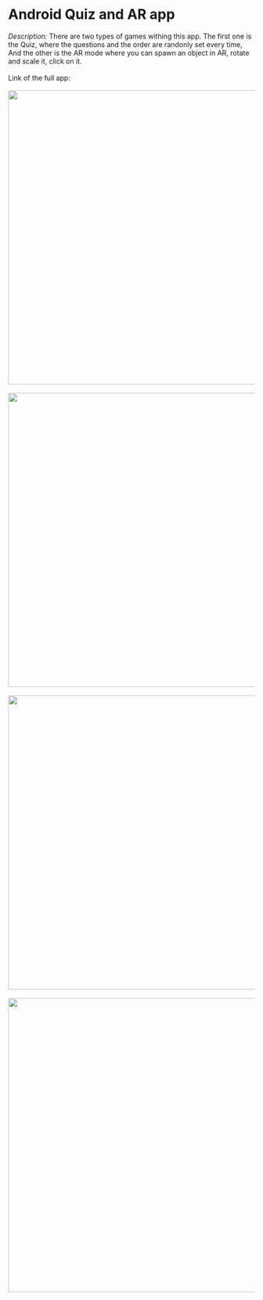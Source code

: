 <h1>Android Quiz and AR app</h1>

<i>Description:</i> There are two types of games withing this app. The first one is the Quiz, where the questions and the order are randonly set every time, And the other is the AR mode where you can spawn an object in AR, rotate and scale it, click on it.
<br></br>
Link of the full app: 
<br></br>
<img src="https://github.com/user-attachments/assets/c6d76194-aaf3-4936-9272-7a0cbcdfd410" height="600px">
<br></br>
<img src="https://github.com/user-attachments/assets/f4d1d09e-96de-42be-8b99-f32a139c51f0" height="600px">
<br></br>
<img src="https://github.com/user-attachments/assets/1aba426a-8699-4f12-9450-85b46516ba43" height="600px">
<br></br>
<img src="https://github.com/user-attachments/assets/edf3fdd5-1e8f-49fd-a311-89a3328a3221" height="600px">
